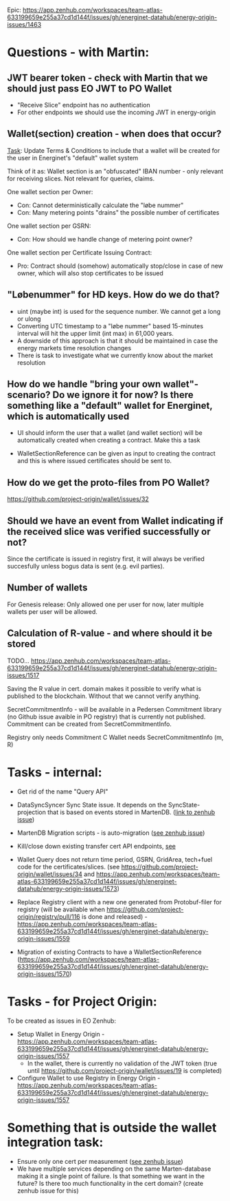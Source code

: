 Epic: https://app.zenhub.com/workspaces/team-atlas-633199659e255a37cd1d144f/issues/gh/energinet-datahub/energy-origin-issues/1463

# Questions - with Martin:

## JWT bearer token - check with Martin that we should just pass EO JWT to PO Wallet

- "Receive Slice" endpoint has no authentication
- For other endpoints we should use the incoming JWT in energy-origin

## Wallet(section) creation - when does that occur?

[Task](https://app.zenhub.com/workspaces/team-atlas-633199659e255a37cd1d144f/issues/gh/energinet-datahub/energy-origin-issues/1545): Update Terms & Conditions to include that a wallet will be created for the user in Energinet's "default" wallet system

Think of it as: Wallet section is an "obfuscated" IBAN number - only relevant for receiving slices. Not relevant for queries, claims.

One wallet section per Owner:

- Con: Cannot deterministically calculate the "løbe nummer"
- Con: Many metering points "drains" the possible number of certificates

One wallet section per GSRN:

- Con: How should we handle change of metering point owner?

One wallet section per Certificate Issuing Contract:

- Pro: Contract should (somehow) automatically stop/close in case of new owner, which will also stop certificates to be issued

## "Løbenummer" for HD keys. How do we do that?

- uint (maybe int) is used for the sequence number. We cannot get a long or ulong
- Converting UTC timestamp to a "løbe nummer" based 15-minutes interval will hit the upper limit (int max) in 61,000 years.
- A downside of this approach is that it should be maintained in case the energy markets time resolution changes
- There is task to investigate what we currently know about the market resolution

## How do we handle "bring your own wallet"-scenario? Do we ignore it for now? Is there something like a "default" wallet for Energinet, which is automatically used

- UI should inform the user that a wallet (and wallet section) will be automatically created when creating a contract. Make this a task

- WalletSectionReference can be given as input to creating the contract and this is where issued certificates should be sent to.

## How do we get the proto-files from PO Wallet?

https://github.com/project-origin/wallet/issues/32

## Should we have an event from Wallet indicating if the received slice was verified successfully or not?

Since the certificate is issued in registry first, it will always be verified succesfully unless bogus data is sent (e.g. evil parties).

## Number of wallets

For Genesis release: Only allowed one per user for now, later multiple wallets per user will be allowed.

## Calculation of R-value - and where should it be stored

TODO... https://app.zenhub.com/workspaces/team-atlas-633199659e255a37cd1d144f/issues/gh/energinet-datahub/energy-origin-issues/1517

Saving the R value in cert. domain makes it possible to verify what is published to the blockchain. Without that we cannot verify anything.

SecretCommitmentInfo - will be available in a Pedersen Commitment library (no Github issue avaible in PO registry) that is currently not published. Commitment can be created from SecretCommitmentInfo.

Registry only needs Commitment C
Wallet needs SecretCommitmentInfo (m, R)

# Tasks - internal:

* Get rid of the name "Query API"

* DataSyncSyncer Sync State issue. It depends on the SyncState-projection that is based on events stored in MartenDB. ([link to zenhub issue](https://app.zenhub.com/workspaces/team-atlas-633199659e255a37cd1d144f/issues/gh/energinet-datahub/energy-origin-issues/1574))
* MartenDB Migration scripts - is auto-migration ([see zenhub issue](https://app.zenhub.com/workspaces/team-atlas-633199659e255a37cd1d144f/issues/gh/energinet-datahub/energy-origin-issues/986))
* Kill/close down existing transfer cert API endpoints, [see](https://app.zenhub.com/workspaces/team-atlas-633199659e255a37cd1d144f/issues/gh/energinet-datahub/energy-origin-issues/1573)
* Wallet Query does not return time period, GSRN, GridArea, tech+fuel code for the certificates/slices. (see https://github.com/project-origin/wallet/issues/34 and https://app.zenhub.com/workspaces/team-atlas-633199659e255a37cd1d144f/issues/gh/energinet-datahub/energy-origin-issues/1573)
* Replace Registry client with a new one generated from Protobuf-filer for registry (will be available when https://github.com/project-origin/registry/pull/116 is done and released) - https://app.zenhub.com/workspaces/team-atlas-633199659e255a37cd1d144f/issues/gh/energinet-datahub/energy-origin-issues/1559
* Migration of existing Contracts to have a WalletSectionReference (https://app.zenhub.com/workspaces/team-atlas-633199659e255a37cd1d144f/issues/gh/energinet-datahub/energy-origin-issues/1570)

# Tasks - for Project Origin:

To be created as issues in EO Zenhub:

- Setup Wallet in Energy Origin - https://app.zenhub.com/workspaces/team-atlas-633199659e255a37cd1d144f/issues/gh/energinet-datahub/energy-origin-issues/1557
  - In the wallet, there is currently no validation of the JWT token (true until https://github.com/project-origin/wallet/issues/19 is completed)
- Configure Wallet to use Registry in Energy Origin - https://app.zenhub.com/workspaces/team-atlas-633199659e255a37cd1d144f/issues/gh/energinet-datahub/energy-origin-issues/1557

# Something that is outside the wallet integration task:

* Ensure only one cert per measurement ([see zenhub issue](https://app.zenhub.com/workspaces/team-atlas-633199659e255a37cd1d144f/issues/gh/energinet-datahub/energy-origin-issues/1114))
* We have multiple services depending on the same Marten-database making it a single point of failure. Is that something we want in the future? Is there too much functionality in the cert domain? (create zenhub issue for this)
